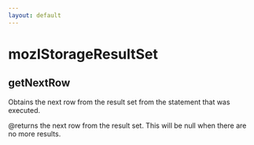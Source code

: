 ```yaml
---
layout: default
---
```


# mozIStorageResultSet #

## getNextRow ##

Obtains the next row from the result set from the statement that was
executed.

@returns the next row from the result set.  This will be null when there
         are no more results.

